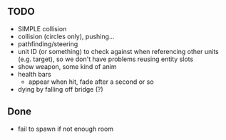 ## TODO
- SIMPLE collision
- collision (circles only), pushing...
- pathfinding/steering
- unit ID (or something) to check against when referencing other units (e.g. target), so we don't have problems reusing entity slots
- show weapon, some kind of anim
- health bars
    - appear when hit, fade after a second or so
- dying by falling off bridge (?)

## Done
- fail to spawn if not enough room